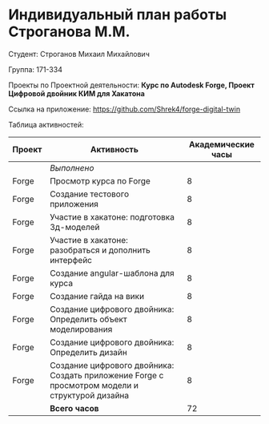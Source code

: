 #  **Индивидуальный план работы Строганова М.М.** 

Студент: Строганов Михаил Михайлович

Группа: 171-334

Проекты по Проектной деятельности: **Курс по Autodesk Forge, Проект Цифровой двойник КИМ для Хакатона**

Ссылка на приложение: https://github.com/Shrek4/forge-digital-twin

Таблица активностей:

| Проект | Активность                                                                            | Академические часы |
|--------|---------------------------------------------------------------------------------------|----|
|        | *Выполнено*                                                                           |
| Forge    | Просмотр курса по Forge                                                             | 8  |
| Forge    | Создание тестового приложения                                                       | 8  |
| Forge    | Участие в хакатоне: подготовка 3д-моделей                                           | 8  |
| Forge    | Участие в хакатоне: разобраться и дополнить интерфейс                               | 8  |
| Forge    | Создание angular-шаблона для курса                                                  | 8  |
| Forge    | Создание гайда на вики                                                              | 8  |
| Forge   | Создание цифрового двойника: Определить объект моделирования                         | 8  |
| Forge   | Создание цифрового двойника: Определить дизайн                                       | 8  |
| Forge   | Создание цифрового двойника: Создать приложение Forge с просмотром модели и структурой дизайна  | 8  |
|        | **Всего часов**                                                                       | 72 |
